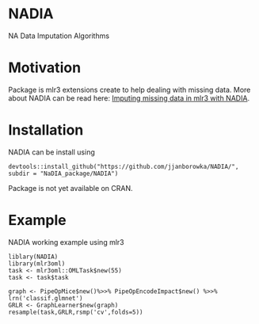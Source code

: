 # NADIA
NA Data Imputation Algorithms

# Motivation 
Package is mlr3 extensions create to help dealing with missing data. More about NADIA can be read here: [Imputing missing data in mlr3 with NADIA](https://medium.com/responsibleml/imputing-missing-data-with-NADIA-ed4cbc27510c). 

# Installation 
NADIA can be install using 
```
devtools::install_github("https://github.com/jjanborowka/NADIA/", subdir = "NaDIA_package/NADIA")
```
Package is not yet available on CRAN. 

# Example
NADIA working example using mlr3 
``` 
liblary(NADIA)
library(mlr3oml)
task <- mlr3oml::OMLTask$new(55)
task <- task$task

graph <- PipeOpMice$new()%>>% PipeOpEncodeImpact$new() %>>% lrn('classif.glmnet')
GRLR <- GraphLearner$new(graph)
resample(task,GRLR,rsmp('cv',folds=5))
```
